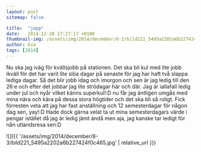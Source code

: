 ```yaml
---
layout: post
sitemap: false

title:  "jopp"
date:   2014-12-20 17:27:17 +0100
thumbnail-img: /assets/img/2014/december/8-3/bild221_5495a2202a6b227424f0c465.jpg
author: Eva
tags: [2014]
---
```


Nu ska jag iväg för kvällsjobb på stationen. Det ska bli kul med lite jobb ikväll för det har varit lite slöa dagar på senaste för jag har haft två slappa lediga dagar. Så det blir jobb idag och imorgon och sen är jag ledig till den 26:e och efter det jobbar jag lite strödagar här och där. Jag är iallafall ledig under jul och nyår vilket känns superkul!:D nu får jag äntligen umgås med mina nära och kära på dessa stora högtider och det ska bli så roligt. Fick förresten veta att jag har fast anställning och 12 semesterdagar för någon dag sen, yay!:D Hade dock gärna velat ta ut mina semesterdagars värde i pengar istället då jag är ledig jämt ändå men aja, jag kanske tar ledigt för nån utlandsresa sen:D

![]({{ '/assets/img/2014/december/8-3/bild221_5495a2202a6b227424f0c465.jpg'  | relative_url }})

